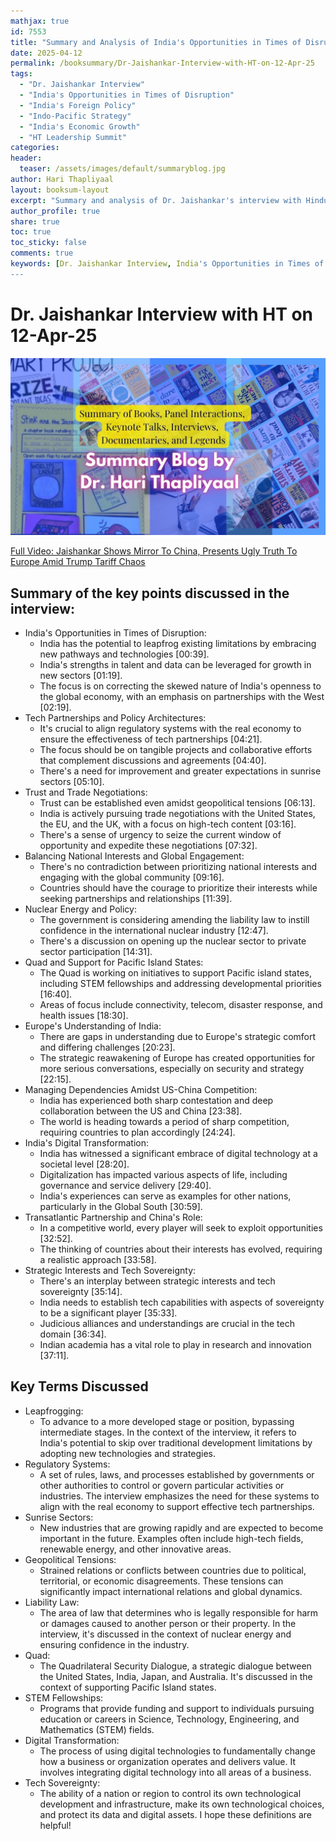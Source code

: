 ```yaml
---
mathjax: true
id: 7553
title: "Summary and Analysis of India's Opportunities in Times of Disruption"
date: 2025-04-12
permalink: /booksummary/Dr-Jaishankar-Interview-with-HT-on-12-Apr-25
tags:
  - "Dr. Jaishankar Interview"
  - "India's Opportunities in Times of Disruption"
  - "India's Foreign Policy"
  - "Indo-Pacific Strategy"
  - "India's Economic Growth"
  - "HT Leadership Summit"
categories:
header:
  teaser: /assets/images/default/summaryblog.jpg
author: Hari Thapliyaal
layout: booksum-layout
excerpt: "Summary and analysis of Dr. Jaishankar's interview with Hindustan Times on 12-Apr-25, discussing India's opportunities in times of disruption, Indo-Pacific strategy, and India's foreign policy."
author_profile: true
share: true
toc: true
toc_sticky: false
comments: true
keywords: [Dr. Jaishankar Interview, India's Opportunities in Times of Disruption, India's Foreign Policy, Indo-Pacific Strategy, India's Economic Growth, HT Leadership Summit]
---
```


# Dr. Jaishankar Interview with HT on 12-Apr-25

![Summary Blog](/assets/images/default/summaryblog.jpg)

[Full Video: Jaishankar Shows Mirror To China, Presents Ugly Truth To Europe Amid Trump Tariff Chaos](https://youtu.be/1XxsSU7RPcY?si=Dl97sjLPBR3NAbqF)


## Summary of the key points discussed in the interview:
 * India's Opportunities in Times of Disruption:
   * India has the potential to leapfrog existing limitations by embracing new pathways and technologies [00:39].
   * India's strengths in talent and data can be leveraged for growth in new sectors [01:19].
   * The focus is on correcting the skewed nature of India's openness to the global economy, with an emphasis on partnerships with the West [02:19].
 * Tech Partnerships and Policy Architectures:
   * It's crucial to align regulatory systems with the real economy to ensure the effectiveness of tech partnerships [04:21].
   * The focus should be on tangible projects and collaborative efforts that complement discussions and agreements [04:40].
   * There's a need for improvement and greater expectations in sunrise sectors [05:10].
 * Trust and Trade Negotiations:
   * Trust can be established even amidst geopolitical tensions [06:13].
   * India is actively pursuing trade negotiations with the United States, the EU, and the UK, with a focus on high-tech content [03:16].
   * There's a sense of urgency to seize the current window of opportunity and expedite these negotiations [07:32].
 * Balancing National Interests and Global Engagement:
   * There's no contradiction between prioritizing national interests and engaging with the global community [09:16].
   * Countries should have the courage to prioritize their interests while seeking partnerships and relationships [11:39].
 * Nuclear Energy and Policy:
   * The government is considering amending the liability law to instill confidence in the international nuclear industry [12:47].
   * There's a discussion on opening up the nuclear sector to private sector participation [14:31].
 * Quad and Support for Pacific Island States:
   * The Quad is working on initiatives to support Pacific island states, including STEM fellowships and addressing developmental priorities [16:40].
   * Areas of focus include connectivity, telecom, disaster response, and health issues [18:30].
 * Europe's Understanding of India:
   * There are gaps in understanding due to Europe's strategic comfort and differing challenges [20:23].
   * The strategic reawakening of Europe has created opportunities for more serious conversations, especially on security and strategy [22:15].
 * Managing Dependencies Amidst US-China Competition:
   * India has experienced both sharp contestation and deep collaboration between the US and China [23:38].
   * The world is heading towards a period of sharp competition, requiring countries to plan accordingly [24:24].
 * India's Digital Transformation:
   * India has witnessed a significant embrace of digital technology at a societal level [28:20].
   * Digitalization has impacted various aspects of life, including governance and service delivery [29:40].
   * India's experiences can serve as examples for other nations, particularly in the Global South [30:59].
 * Transatlantic Partnership and China's Role:
   * In a competitive world, every player will seek to exploit opportunities [32:52].
   * The thinking of countries about their interests has evolved, requiring a realistic approach [33:58].
 * Strategic Interests and Tech Sovereignty:
   * There's an interplay between strategic interests and tech sovereignty [35:14].
   * India needs to establish tech capabilities with aspects of sovereignty to be a significant player [35:33].
   * Judicious alliances and understandings are crucial in the tech domain [36:34].
   * Indian academia has a vital role to play in research and innovation [37:11].

## Key Terms Discussed
 * Leapfrogging:
   * To advance to a more developed stage or position, bypassing intermediate stages. In the context of the interview, it refers to India's potential to skip over traditional development limitations by adopting new technologies and strategies.
 * Regulatory Systems:
   * A set of rules, laws, and processes established by governments or other authorities to control or govern particular activities or industries. The interview emphasizes the need for these systems to align with the real economy to support effective tech partnerships.
 * Sunrise Sectors:
   * New industries that are growing rapidly and are expected to become important in the future. Examples often include high-tech fields, renewable energy, and other innovative areas.
 * Geopolitical Tensions:
   * Strained relations or conflicts between countries due to political, territorial, or economic disagreements. These tensions can significantly impact international relations and global dynamics.
 * Liability Law:
   * The area of law that determines who is legally responsible for harm or damages caused to another person or their property. In the interview, it's discussed in the context of nuclear energy and ensuring confidence in the industry.
 * Quad:
   * The Quadrilateral Security Dialogue, a strategic dialogue between the United States, India, Japan, and Australia. It's discussed in the context of supporting Pacific Island states.
 * STEM Fellowships:
   * Programs that provide funding and support to individuals pursuing education or careers in Science, Technology, Engineering, and Mathematics (STEM) fields.
 * Digital Transformation:
   * The process of using digital technologies to fundamentally change how a business or organization operates and delivers value. It involves integrating digital technology into all areas of a business.
 * Tech Sovereignty:
   * The ability of a nation or region to control its own technological development and infrastructure, make its own technological choices, and protect its data and digital assets.
I hope these definitions are helpful!
